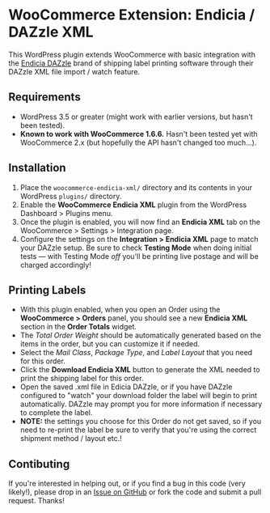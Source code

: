 WooCommerce Extension: Endicia / DAZzle XML
===========================================

This WordPress plugin extends WooCommerce with basic integration with the [Endicia DAZzle](http://www.dymoendicia.com/) brand of shipping label printing software through their DAZzle XML file import / watch feature.

## Requirements

* WordPress 3.5 or greater (might work with earlier versions, but hasn't been tested).
* **Known to work with WooCommerce 1.6.6.** Hasn't been tested yet with WooCommerce 2.x (but hopefully the API hasn't changed too much…).

## Installation

1. Place the `woocommerce-endicia-xml/` directory and its contents in your WordPress `plugins/` directory.
2. Enable the **WooCommerce Endicia XML** plugin from the WordPress Dashboard > Plugins menu.
3. Once the plugin is enabled, you will now find an **Endicia XML** tab on the WooCommerce > Settings > Integration page.
4. Configure the settings on the **Integration > Endicia XML** page to match your DAZzle setup. Be sure to check **Testing Mode** when doing initial tests — with Testing Mode *off* you'll be printing live postage and will be charged accordingly!

## Printing Labels

* With this plugin enabled, when you open an Order using the **WooCommerce > Orders** panel, you should see a new **Endicia XML** section in the **Order Totals** widget.
* The *Total Order Weight* should be automatically generated based on the items in the order, but you can customize it if needed.
* Select the *Mail Class*, *Package Type*, and *Label Layout* that you need for this order.
* Click the **Download Endicia XML** button to generate the XML needed to print the shipping label for this order.
* Open the saved .xml file in Edicia DAZzle, or if you have DAZzle configured to "watch" your download folder the label will begin to print automatically. DAZzle may prompt you for more information if necessary to complete the label.
* **NOTE:** the settings you choose for this Order do not get saved, so if you need to re-print the label be sure to verify that you're using the correct shipment method / layout etc.!

## Contibuting

If you're interested in helping out, or if you find a bug in this code (very likely!), please drop in an [Issue on GitHub](https://github.com/adamnorwood/woocommerce-endiciaxml/issues?state=open) or fork the code and submit a pull request. Thanks!

